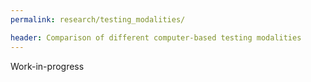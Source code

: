 ```yaml
---
permalink: research/testing_modalities/

header: Comparison of different computer-based testing modalities
---
```


Work-in-progress